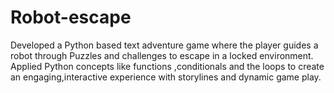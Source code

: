# Robot-escape 
Developed a Python based text adventure game where the player guides a robot through Puzzles and challenges to escape in a locked environment.
Applied Python concepts like functions ,conditionals and the loops to create an engaging,interactive experience with storylines and dynamic game play.

